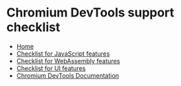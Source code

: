 # Chromium DevTools support checklist

[logo]: https://github.com/ChromeDevTools/devtools-logo/raw/master/logos/png/devtools-circle-48.png
[home]: /docs/checklist/README.md

* [Home][home]
* [Checklist for JavaScript features](./javascript.md)
* [Checklist for WebAssembly features](./webassembly.md)
* [Checklist for UI features](./ui.md)
* [Chromium DevTools Documentation](/docs/README.md)
